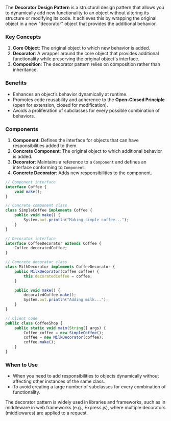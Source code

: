The **Decorator Design Pattern** is a structural design pattern that allows you to dynamically add new functionality to an object without altering its structure or modifying its code. It achieves this by wrapping the original object in a new "decorator" object that provides the additional behavior.

### Key Concepts
1. **Core Object**: The original object to which new behavior is added.
2. **Decorator**: A wrapper around the core object that provides additional functionality while preserving the original object's interface.
3. **Composition**: The decorator pattern relies on composition rather than inheritance.

### Benefits
- Enhances an object’s behavior dynamically at runtime.
- Promotes code reusability and adherence to the **Open-Closed Principle** (open for extension, closed for modification).
- Avoids a proliferation of subclasses for every possible combination of behaviors.

### Components
1. **Component**: Defines the interface for objects that can have responsibilities added to them.
2. **Concrete Component**: The original object to which additional behavior is added.
3. **Decorator**: Maintains a reference to a `Component` and defines an interface conforming to `Component`.
4. **Concrete Decorator**: Adds new responsibilities to the component.

```javascript
// Component interface
interface Coffee {
    void make();
}

// Concrete component class
class SimpleCoffee implements Coffee {
    public void make() {
        System.out.println("Making simple coffee...");
    }
}

// Decorator interface
interface CoffeeDecorator extends Coffee {
    Coffee decoratedCoffee;
}

// Concrete decorator class
class MilkDecorator implements CoffeeDecorator {
    public MilkDecorator(Coffee coffee) {
        this.decoratedCoffee = coffee;
    }

    public void make() {
        decoratedCoffee.make();
        System.out.println("Adding milk...");
    }
}

// Client code
public class CoffeeShop {
    public static void main(String[] args) {
        Coffee coffee = new SimpleCoffee();
        coffee = new MilkDecorator(coffee);
        coffee.make();
    }
}
```

### When to Use
- When you need to add responsibilities to objects dynamically without affecting other instances of the same class.
- To avoid creating a large number of subclasses for every combination of functionality.

The decorator pattern is widely used in libraries and frameworks, such as in middleware in web frameworks (e.g., Express.js), where multiple decorators (middlewares) are applied to a request.



